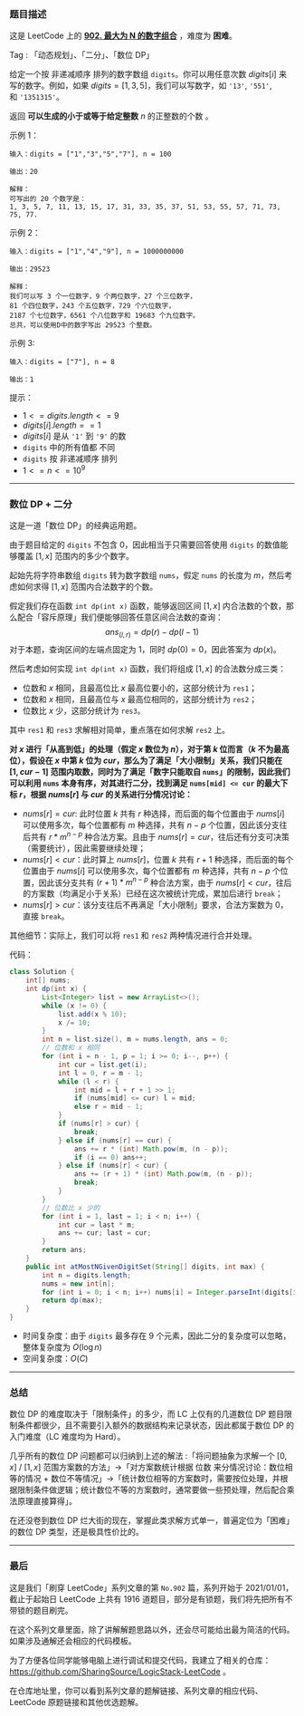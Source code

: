 ### 题目描述

这是 LeetCode 上的 **[902. 最大为 N 的数字组合](https://leetcode-cn.com/problems/numbers-at-most-n-given-digit-set/solution/by-ac_oier-8k27/)** ，难度为 **困难**。

Tag : 「动态规划」、「二分」、「数位 DP」



给定一个按 非递减顺序 排列的数字数组 `digits`。你可以用任意次数 $digits[i]$ 来写的数字。例如，如果 $digits = [1,3,5]$，我们可以写数字，如 `'13'`, `'551'`, 和 `'1351315'`。

返回 **可以生成的小于或等于给定整数** $n$ 的正整数的个数 。

示例 1：
```
输入：digits = ["1","3","5","7"], n = 100

输出：20

解释：
可写出的 20 个数字是：
1, 3, 5, 7, 11, 13, 15, 17, 31, 33, 35, 37, 51, 53, 55, 57, 71, 73, 75, 77.
```
示例 2：
```
输入：digits = ["1","4","9"], n = 1000000000

输出：29523

解释：
我们可以写 3 个一位数字，9 个两位数字，27 个三位数字，
81 个四位数字，243 个五位数字，729 个六位数字，
2187 个七位数字，6561 个八位数字和 19683 个九位数字。
总共，可以使用D中的数字写出 29523 个整数。
```
示例 3:
```
输入：digits = ["7"], n = 8

输出：1
```

提示：
* $1 <= digits.length <= 9$
* $digits[i].length == 1$
* $digits[i]$ 是从 `'1'` 到 `'9'` 的数
* `digits` 中的所有值都 不同 
* `digits` 按 非递减顺序 排列
* $1 <= n <= 10^9$

---

### 数位 DP + 二分

这是一道「数位 DP」的经典运用题。

由于题目给定的 `digits` 不包含 $0$，因此相当于只需要回答使用 `digits` 的数值能够覆盖 $[1, x]$ 范围内的多少个数字。

起始先将字符串数组 `digits` 转为数字数组 `nums`，假定 `nums` 的长度为 $m$，然后考虑如何求得 $[1, x]$ 范围内合法数字的个数。

假定我们存在函数 `int dp(int x)` 函数，能够返回区间 $[1, x]$ 内合法数的个数，那么配合「容斥原理」我们便能够回答任意区间合法数的查询：
$$
ans_{(l, r)} = dp(r) - dp(l - 1)
$$
对于本题，查询区间的左端点固定为 $1$，同时 $dp(0) = 0$，因此答案为 $dp(x)$。

然后考虑如何实现 `int dp(int x)` 函数，我们将组成 $[1, x]$ 的合法数分成三类：
* 位数和 $x$ 相同，且最高位比 $x$ 最高位要小的，这部分统计为 `res1`；
* 位数和 $x$ 相同，且最高位与 $x$ 最高位相同的，这部分统计为 `res2`；
* 位数比 $x$ 少，这部分统计为 `res3`。

其中 `res1` 和 `res3` 求解相对简单，重点落在如何求解 `res2` 上。

**对 $x$ 进行「从高到低」的处理（假定 $x$ 数位为 $n$），对于第 $k$ 位而言（$k$ 不为最高位），假设在 $x$ 中第 $k$ 位为 $cur$，那么为了满足「大小限制」关系，我们只能在 $[1, cur - 1]$ 范围内取数，同时为了满足「数字只能取自 `nums`」的限制，因此我们可以利用 `nums` 本身有序，对其进行二分，找到满足 `nums[mid] <= cur` 的最大下标 $r$，根据 $nums[r]$ 与 $cur$ 的关系进行分情况讨论：**

* $nums[r] = cur$: 此时位置 $k$ 共有 $r$ 种选择，而后面的每个位置由于 $nums[i]$ 可以使用多次，每个位置都有 $m$ 种选择，共有 $n - p$ 个位置，因此该分支往后共有 $r * m^{n - p}$ 种合法方案。且由于 $nums[r] = cur$，往后还有分支可决策（需要统计），因此需要继续处理；
* $nums[r] < cur$：此时算上 $nums[r]$，位置 $k$ 共有 $r + 1$ 种选择，而后面的每个位置由于 $nums[i]$ 可以使用多次，每个位置都有 $m$ 种选择，共有 $n - p$ 个位置，因此该分支共有 $(r + 1) * m^{n - p}$ 种合法方案，由于 $nums[r] < cur$，往后的方案数（均满足小于关系）已经在这次被统计完成，累加后进行 `break`；
* $nums[r] > cur$：该分支往后不再满足「大小限制」要求，合法方案数为 $0$，直接 `break`。

其他细节：实际上，我们可以将 `res1` 和 `res2` 两种情况进行合并处理。

代码：

```java
class Solution {
    int[] nums;
    int dp(int x) {
        List<Integer> list = new ArrayList<>();
        while (x != 0) {
            list.add(x % 10);
            x /= 10;
        }
        int n = list.size(), m = nums.length, ans = 0;
        // 位数和 x 相同
        for (int i = n - 1, p = 1; i >= 0; i--, p++) {
            int cur = list.get(i);
            int l = 0, r = m - 1;
            while (l < r) {
                int mid = l + r + 1 >> 1;
                if (nums[mid] <= cur) l = mid;
                else r = mid - 1;
            }
            if (nums[r] > cur) {
                break;
            } else if (nums[r] == cur) {
                ans += r * (int) Math.pow(m, (n - p));
                if (i == 0) ans++;
            } else if (nums[r] < cur) {
                ans += (r + 1) * (int) Math.pow(m, (n - p));
                break;
            }
        }
        // 位数比 x 少的
        for (int i = 1, last = 1; i < n; i++) {
            int cur = last * m;
            ans += cur; last = cur;
        }
        return ans;
    }
    public int atMostNGivenDigitSet(String[] digits, int max) {
        int n = digits.length;
        nums = new int[n];
        for (int i = 0; i < n; i++) nums[i] = Integer.parseInt(digits[i]);
        return dp(max);
    }
}
```
* 时间复杂度：由于 `digits` 最多存在 $9$ 个元素，因此二分的复杂度可以忽略，整体复杂度为 $O(\log{n})$
* 空间复杂度：$O(C)$

---

### 总结

数位 DP 的难度取决于「限制条件」的多少，而 LC 上仅有的几道数位 DP 题目限制条件都很少，且不需要引入额外的数据结构来记录状态，因此都属于数位 DP 的入门难度（LC 难度均为 Hard）。

几乎所有的数位 DP 问题都可以归纳到上述的解法 :「将问题抽象为求解一个 $[0, x]$ / $[1, x]$ 范围方案数的方法」->「对方案数统计根据 位数 来分情况讨论：数位相等的情况 + 数位不等情况」->「统计数位相等的方案数时，需要按位处理，并根据限制条件做逻辑；统计数位不等的方案数时，通常要做一些预处理，然后配合乘法原理直接算得」。

在还没卷到数位 DP 烂大街的现在，掌握此类求解方式单一，普遍定位为「困难」的数位 DP 类型，还是极具性价比的。

---

### 最后

这是我们「刷穿 LeetCode」系列文章的第 `No.902` 篇，系列开始于 2021/01/01，截止于起始日 LeetCode 上共有 1916 道题目，部分是有锁题，我们将先把所有不带锁的题目刷完。

在这个系列文章里面，除了讲解解题思路以外，还会尽可能给出最为简洁的代码。如果涉及通解还会相应的代码模板。

为了方便各位同学能够电脑上进行调试和提交代码，我建立了相关的仓库：https://github.com/SharingSource/LogicStack-LeetCode 。

在仓库地址里，你可以看到系列文章的题解链接、系列文章的相应代码、LeetCode 原题链接和其他优选题解。


